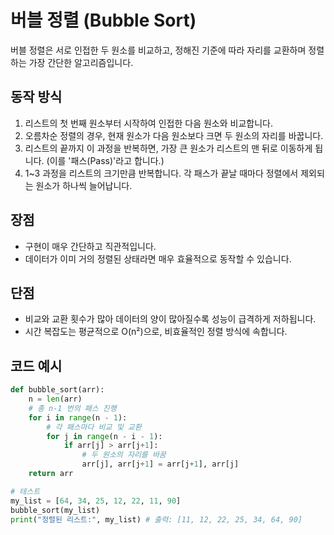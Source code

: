 
# 버블 정렬 (Bubble Sort)

버블 정렬은 서로 인접한 두 원소를 비교하고, 정해진 기준에 따라 자리를 교환하며 정렬하는 가장 간단한 알고리즘입니다.

## 동작 방식

1. 리스트의 첫 번째 원소부터 시작하여 인접한 다음 원소와 비교합니다.
2. 오름차순 정렬의 경우, 현재 원소가 다음 원소보다 크면 두 원소의 자리를 바꿉니다.
3. 리스트의 끝까지 이 과정을 반복하면, 가장 큰 원소가 리스트의 맨 뒤로 이동하게 됩니다. (이를 '패스(Pass)'라고 합니다.)
4. 1~3 과정을 리스트의 크기만큼 반복합니다. 각 패스가 끝날 때마다 정렬에서 제외되는 원소가 하나씩 늘어납니다.

## 장점

- 구현이 매우 간단하고 직관적입니다.
- 데이터가 이미 거의 정렬된 상태라면 매우 효율적으로 동작할 수 있습니다.

## 단점

- 비교와 교환 횟수가 많아 데이터의 양이 많아질수록 성능이 급격하게 저하됩니다.
- 시간 복잡도는 평균적으로 O(n²)으로, 비효율적인 정렬 방식에 속합니다.

## 코드 예시

```python
def bubble_sort(arr):
    n = len(arr)
    # 총 n-1 번의 패스 진행
    for i in range(n - 1):
        # 각 패스마다 비교 및 교환
        for j in range(n - i - 1):
            if arr[j] > arr[j+1]:
                # 두 원소의 자리를 바꿈
                arr[j], arr[j+1] = arr[j+1], arr[j]
    return arr

# 테스트
my_list = [64, 34, 25, 12, 22, 11, 90]
bubble_sort(my_list)
print("정렬된 리스트:", my_list) # 출력: [11, 12, 22, 25, 34, 64, 90]
```
